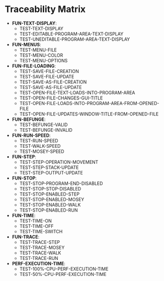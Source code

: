 # Traceability Matrix
  * __FUN-TEXT-DISPLAY__: 
    * TEST-TEXT-DISPLAY
    * TEST-EDITABLE-PROGRAM-AREA-TEXT-DISPLAY
    * TEST-UNEDITABLE-PROGRAM-AREA-TEXT-DISPLAY
  * __FUN-MENUS__: 
    * TEST-MENU-FILE
    * TEST-MENU-COLOR
    * TEST-MENU-OPTIONS
  * __FUN-FILE-LOADING__: 
    * TEST-SAVE-FILE-CREATION
    * TEST-SAVE-FILE-UPDATE
    * TEST-SAVE-AS-FILE-CREATION
    * TEST-SAVE-AS-FILE-UPDATE
    * TEST-OPEN-FILE-TEXT-LOADS-INTO-PROGRAM-AREA
    * TEST-OPEN-FILE-CHANGES-GUI-TITLE
    * TEST-OPEN-FILE-LOADS-INTO-PROGRAM-AREA-FROM-OPENED-FILE
    * TEST-OPEN-FILE-UPDATES-WINDOW-TITLE-FROM-OPENED-FILE
  * __FUN-BEFUNGE__: 
    * TEST-BEFUNGE-VALID
    * TEST-BEFUNGE-INVALID
  * __FUN-RUN-SPEED__: 
    * TEST-RUN-SPEED
    * TEST-WALK-SPEED
    * TEST-MOSEY-SPEED
  * __FUN-STEP__: 
    * TEST-STEP-OPERATION-MOVEMENT
    * TEST-STEP-STACK-UPDATE
    * TEST-STEP-OUTPUT-UPDATE
  * __FUN-STOP__: 
    * TEST-STOP-PROGRAM-END-DISABLED
    * TEST-STOP-STOP-DISABLED
    * TEST-STOP-ENABLED-STEP
    * TEST-STOP-ENABLED-MOSEY
    * TEST-STOP-ENABLED-WALK
    * TEST-STOP-ENABLED-RUN
  * __FUN-TIME__: 
    * TEST-TIME-ON
    * TEST-TIME-OFF
    * TEST-TIME-SWITCH
  * __FUN-TRACE__: 
    * TEST-TRACE-STEP
    * TEST-TRACE-MOSEY
    * TEST-TRACE-WALK
    * TEST-TRACE-RUN
  * __PERF-EXECUTION-TIME__:
    * TEST-100%-CPU-PERF-EXECUTION-TIME
    * TEST-50%-CPU-PERF-EXECUTION-TIME
